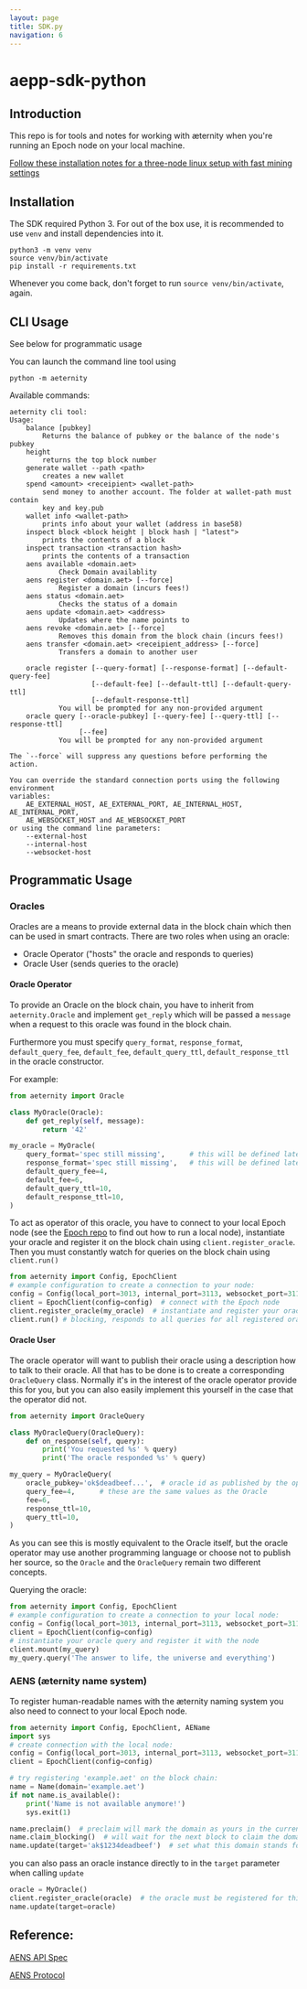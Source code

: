 ```yaml
---
layout: page
title: SDK.py
navigation: 6
---
```


# aepp-sdk-python

## Introduction
This repo is for tools and notes for working with æternity when you're running
an Epoch node on your local machine.

[Follow these installation notes for a three-node linux setup with fast mining settings](https://github.com/aeternity/aepp-sdk-python/blob/master/INSTALL.md)

## Installation
The SDK required Python 3. For out of the box use, it is recommended to use
`venv` and install dependencies into it.

```
python3 -m venv venv
source venv/bin/activate
pip install -r requirements.txt
```

Whenever you come back, don't forget to run `source venv/bin/activate`, again.

## CLI Usage
See below for programmatic usage

You can launch the command line tool using

```
python -m aeternity
```

Available commands:

```
aeternity cli tool:
Usage:
    balance [pubkey]
        Returns the balance of pubkey or the balance of the node's pubkey
    height
        returns the top block number
    generate wallet --path <path>
        creates a new wallet
    spend <amount> <receipient> <wallet-path>
        send money to another account. The folder at wallet-path must contain
        key and key.pub
    wallet info <wallet-path>
        prints info about your wallet (address in base58)
    inspect block <block height | block hash | "latest">
        prints the contents of a block
    inspect transaction <transaction hash>
        prints the contents of a transaction
    aens available <domain.aet>
            Check Domain availablity
    aens register <domain.aet> [--force]
            Register a domain (incurs fees!)
    aens status <domain.aet>
            Checks the status of a domain
    aens update <domain.aet> <address>
            Updates where the name points to
    aens revoke <domain.aet> [--force]
            Removes this domain from the block chain (incurs fees!)
    aens transfer <domain.aet> <receipient_address> [--force]
            Transfers a domain to another user
    
    oracle register [--query-format] [--response-format] [--default-query-fee]
                    [--default-fee] [--default-ttl] [--default-query-ttl]
                    [--default-response-ttl]
            You will be prompted for any non-provided argument
    oracle query [--oracle-pubkey] [--query-fee] [--query-ttl] [--response-ttl]
                 [--fee]
            You will be prompted for any non-provided argument
 
The `--force` will suppress any questions before performing the action.

You can override the standard connection ports using the following environment
variables:
    AE_EXTERNAL_HOST, AE_EXTERNAL_PORT, AE_INTERNAL_HOST, AE_INTERNAL_PORT,
    AE_WEBSOCKET_HOST and AE_WEBSOCKET_PORT
or using the command line parameters:
    --external-host
    --internal-host
    --websocket-host
```

## Programmatic Usage

### Oracles
Oracles are a means to provide external data in the block chain which then
can be used in smart contracts. There are two roles when using an oracle:

 - Oracle Operator ("hosts" the oracle and responds to queries)
 - Oracle User (sends queries to the oracle)

#### Oracle Operator

To provide an Oracle on the block chain, you have to inherit from
`aeternity.Oracle` and implement `get_reply` which will be passed a `message`
when a request to this oracle was found in the block chain.

Furthermore you must specify `query_format`, `response_format`,
`default_query_fee`, `default_fee`, `default_query_ttl`, `default_response_ttl`
in the oracle constructor.

For example:

```python
from aeternity import Oracle

class MyOracle(Oracle):
    def get_reply(self, message):
        return '42'

my_oracle = MyOracle(
    query_format='spec still missing',      # this will be defined later
    response_format='spec still missing',   # this will be defined later
    default_query_fee=4,
    default_fee=6,
    default_query_ttl=10,
    default_response_ttl=10,
)
```

To act as operator of this oracle, you have to connect to your local Epoch node
(see the [Epoch repo](https://github.com/aeternity/epoch) to find out how to run
a local node), instantiate your oracle and register it on the block chain using
`client.register_oracle`. Then you must constantly watch for queries on the
block chain using `client.run()`

```python
from aeternity import Config, EpochClient
# example configuration to create a connection to your node:
config = Config(local_port=3013, internal_port=3113, websocket_port=3114)
client = EpochClient(config=config)  # connect with the Epoch node
client.register_oracle(my_oracle)  # instantiate and register your oracle
client.run() # blocking, responds to all queries for all registered oracles
```

#### Oracle User
The oracle operator will want to publish their oracle using a description how
to talk to their oracle. All that has to be done is to create a corresponding
`OracleQuery` class. Normally it's in the interest of the oracle operator
provide this for you, but you can also easily implement this yourself in the
case that the operator did not.

```python
from aeternity import OracleQuery

class MyOracleQuery(OracleQuery):
    def on_response(self, query):
        print('You requested %s' % query)
        print('The oracle responded %s' % query)

my_query = MyOracleQuery(
    oracle_pubkey='ok$deadbeef...',  # oracle id as published by the operator
    query_fee=4,      # these are the same values as the Oracle
    fee=6,
    response_ttl=10,
    query_ttl=10,
)
```

As you can see this is mostly equivalent to the Oracle itself, but the oracle
operator may use another programming language or choose not to publish her
source, so the `Oracle` and the `OracleQuery` remain two different concepts.

Querying the oracle:

```python
from aeternity import Config, EpochClient
# example configuration to create a connection to your local node:
config = Config(local_port=3013, internal_port=3113, websocket_port=3114)
client = EpochClient(config=config)
# instantiate your oracle query and register it with the node
client.mount(my_query)
my_query.query('The answer to life, the universe and everything')
```

### AENS (æternity name system)
To register human-readable names with the æternity naming system you also need
to connect to your local Epoch node.

```python
from aeternity import Config, EpochClient, AEName
import sys
# create connection with the local node:
config = Config(local_port=3013, internal_port=3113, websocket_port=3114)
client = EpochClient(config=config)

# try registering 'example.aet' on the block chain:
name = Name(domain='example.aet')
if not name.is_available():
    print('Name is not available anymore!')
    sys.exit(1)

name.preclaim()  # preclaim will mark the domain as yours in the current block
name.claim_blocking()  # will wait for the next block to claim the domain
name.update(target='ak$1234deadbeef')  # set what this domain stands for
```

you can also pass an oracle instance directly to in the `target` parameter
when calling `update`

```python
oracle = MyOracle()
client.register_oracle(oracle)  # the oracle must be registered for this to work
name.update(target=oracle)
```

## Reference:
[AENS API Spec](https://github.com/aeternity/protocol/blob/master/epoch/api/naming_system_api_usage.md)

[AENS Protocol](https://github.com/aeternity/protocol/blob/master/AENS.md)
